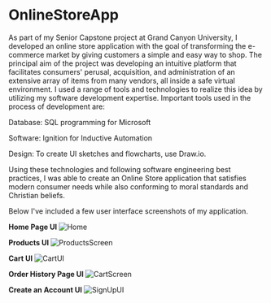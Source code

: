 # OnlineStoreApp

As part of my Senior Capstone project at Grand Canyon University, I developed an online store application with the goal of transforming the e-commerce market by giving customers a simple and easy way to shop. The principal aim of the project was developing an intuitive platform that facilitates consumers' perusal, acquisition, and administration of an extensive array of items from many vendors, all inside a safe virtual environment. I used a range of tools and technologies to realize this idea by utilizing my software development expertise. Important tools used in the process of development are:

Database: SQL programming for Microsoft 

Software: Ignition for Inductive Automation

Design: To create UI sketches and flowcharts, use Draw.io.

Using these technologies and following software engineering best practices, I was able to create an Online Store application that satisfies modern consumer needs while also conforming to moral standards and Christian beliefs.

Below I've included a few user interface screenshots of my application.

**Home Page UI**
![Home](https://github.com/mmarian0143/OnlineStoreApp/assets/82545182/50fc78dc-c869-4b45-a651-0bccbf3478ea)

**Products UI**
![ProductsScreen](https://github.com/mmarian0143/OnlineStoreApp/assets/82545182/81e21797-6d74-40b9-8109-0d5f1bcb9f78)

**Cart UI**
![CartUI](https://github.com/mmarian0143/OnlineStoreApp/assets/82545182/34bfb400-e745-4799-a0ca-9d7843d05e07)

**Order History Page UI**
![CartScreen](https://github.com/mmarian0143/OnlineStoreApp/assets/82545182/095279b4-e0c5-42a2-b9a5-ad689f9155b7)

**Create an Account UI**
![SignUpUI](https://github.com/mmarian0143/OnlineStoreApp/assets/82545182/091e0517-2694-4a03-b13a-d5e5f6ab1b5b)
